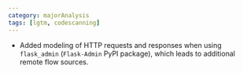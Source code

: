 ```yaml
---
category: majorAnalysis
tags: [lgtm, codescanning]
---
```

* Added modeling of HTTP requests and responses when using `flask_admin` (`Flask-Admin` PyPI package), which leads to additional remote flow sources.
